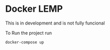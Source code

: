 # Docker LEMP

This is in development and is not fully funcional 

To Run the project run
```
docker-compose up
```
